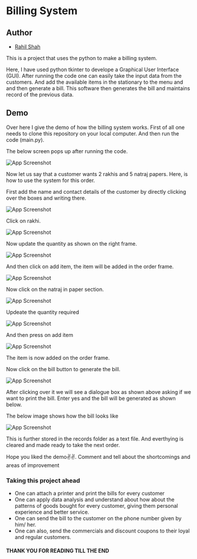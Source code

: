 
# Billing System

## Author

- [Rahil Shah](https://github.com/rahilshah17)

This is a project that uses the python to make a billing system.

Here, I have used python tkinter to develope a Graphical User 
Interface (GUI). After running the code one can easily take the 
input data from the customers. And add the available items in 
the stationary to the menu and and then generate a bill. This 
software then generates the bill and maintains record of the 
previous data.


## Demo

Over here I give the demo of how the billing system works. First 
of all one needs to clone this repository on your local computer.
And then run the code (main.py). 

The below screen pops up after running the code.

![App Screenshot](https://github.com/rahilshah17/Billing_system/blob/ed134b373ca9d887835af0d7c6a65e72a08c3fea/GUI-for-stationary/screenshots/Screenshot%20(36).png)

Now let us say that a customer wants 2 rakhis and 5 natraj
papers. Here, is how to use the system for this order.

First add the name and contact details of the customer by directly
clicking over the boxes and writing there.

![App Screenshot](https://github.com/rahilshah17/Billing_system/blob/ed134b373ca9d887835af0d7c6a65e72a08c3fea/GUI-for-stationary/screenshots/Screenshot%20(37).png)

Click on rakhi.

![App Screenshot](https://github.com/rahilshah17/Billing_system/blob/ed134b373ca9d887835af0d7c6a65e72a08c3fea/GUI-for-stationary/screenshots/Screenshot%20(38).png)

Now update the quantity as shown on the right frame.

![App Screenshot](https://github.com/rahilshah17/Billing_system/blob/ed134b373ca9d887835af0d7c6a65e72a08c3fea/GUI-for-stationary/screenshots/Screenshot%20(39).png)

And then click on add item, the item will be added in the order 
frame.

![App Screenshot](https://github.com/rahilshah17/Billing_system/blob/ed134b373ca9d887835af0d7c6a65e72a08c3fea/GUI-for-stationary/screenshots/Screenshot%20(40).png)

Now click on the natraj in paper section.

![App Screenshot](https://github.com/rahilshah17/Billing_system/blob/ed134b373ca9d887835af0d7c6a65e72a08c3fea/GUI-for-stationary/screenshots/Screenshot%20(41).png)

Updeate the quantity required

![App Screenshot](https://github.com/rahilshah17/Billing_system/blob/ed134b373ca9d887835af0d7c6a65e72a08c3fea/GUI-for-stationary/screenshots/Screenshot%20(42).png)

And then press on add item

![App Screenshot](https://github.com/rahilshah17/Billing_system/blob/ed134b373ca9d887835af0d7c6a65e72a08c3fea/GUI-for-stationary/screenshots/Screenshot%20(43).png)

The item is now added on the order frame.

Now click on the bill button to generate the bill.

![App Screenshot](https://github.com/rahilshah17/Billing_system/blob/ed134b373ca9d887835af0d7c6a65e72a08c3fea/GUI-for-stationary/screenshots/Screenshot%20(44).png)

After clicking over it we will see a dialogue box as shown 
above asking if we want to print the bill. Enter yes and the bill will be generated as shown below.

The below image shows how the bill looks like

![App Screenshot](https://github.com/rahilshah17/Billing_system/blob/ed134b373ca9d887835af0d7c6a65e72a08c3fea/GUI-for-stationary/screenshots/Screenshot%20(45).png)

This is further stored in the records folder as a text file.
And everthying is cleared and made ready to take the next order.

Hope you liked the demo✌️✌️. Comment and tell about the
shortcomings and areas of improvement

### Taking this project ahead

- One can attach a printer and print the bills for every customer
- One can apply data analysis and understand about how about the 
patterns of goods bought for every customer, giving them personal
experience and better service.
- One can send the bill to the customer on the phone number given by him/ her. 
- One can also, send the commercials and discount coupons to their loyal and regular customers.

#### THANK YOU FOR READING TILL THE END